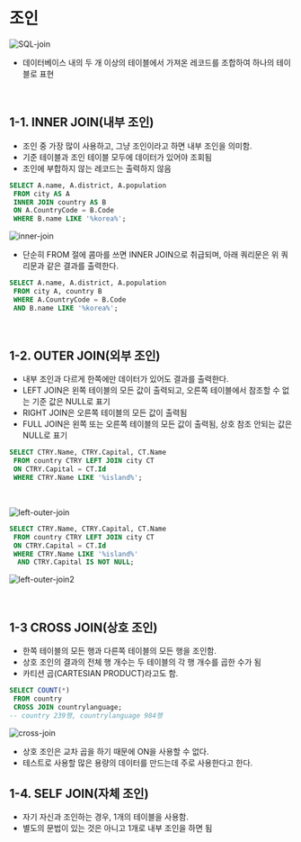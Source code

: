 # 조인

![SQL-join](https://user-images.githubusercontent.com/68081743/229792296-90049998-4313-42cd-adf0-ba5a3a464233.jpg)

- 데이터베이스 내의 두 개 이상의 테이블에서 가져온 레코드를 조합하여 하나의 테이블로 표현

<br>

## 1-1. INNER JOIN(내부 조인)

- 조인 중 가장 많이 사용하고, 그냥 조인이라고 하면 내부 조인을 의미함.
- 기준 테이블과 조인 테이블 모두에 데이터가 있어야 조회됨
- 조인에 부합하지 않는 레코드는 출력하지 않음

```SQL
SELECT A.name, A.district, A.population
 FROM city AS A
 INNER JOIN country AS B
 ON A.CountryCode = B.Code
 WHERE B.name LIKE '%korea%';
```

![inner-join](https://user-images.githubusercontent.com/68081743/229792245-6769000d-70d1-4389-89aa-c4df2e26559a.JPG)

- 단순히 FROM 절에 콤마를 쓰면 INNER JOIN으로 취급되며, 아래 쿼리문은 위 쿼리문과 같은 결과를 출력한다.

```SQL
SELECT A.name, A.district, A.population
 FROM city A, country B
 WHERE A.CountryCode = B.Code
 AND B.name LIKE '%korea%';
```

<br>

## 1-2. OUTER JOIN(외부 조인)

- 내부 조인과 다르게 한쪽에만 데이터가 있어도 결과를 출력한다.
- LEFT JOIN은 왼쪽 테이블의 모든 값이 출력되고, 오른쪽 테이블에서 참조할 수 없는 기준 값은 NULL로 표기
- RIGHT JOIN은 오른쪽 테이블의 모든 값이 출력됨
- FULL JOIN은 왼쪽 또는 오른쪽 테이블의 모든 값이 출력됨, 상호 참조 안되는 값은 NULL로 표기

```SQL
SELECT CTRY.Name, CTRY.Capital, CT.Name
 FROM country CTRY LEFT JOIN city CT
 ON CTRY.Capital = CT.Id
 WHERE CTRY.Name LIKE '%island%';
```

<br>

![left-outer-join](https://user-images.githubusercontent.com/68081743/229792191-91da0a46-f80c-4b1c-8976-d68d967c9e04.JPG)

```SQL
SELECT CTRY.Name, CTRY.Capital, CT.Name
 FROM country CTRY LEFT JOIN city CT
 ON CTRY.Capital = CT.Id
 WHERE CTRY.Name LIKE '%island%'
  AND CTRY.Capital IS NOT NULL;
```

![left-outer-join2](https://user-images.githubusercontent.com/68081743/229792146-99e79be3-07df-493b-8135-9daf499db7fd.JPG)

<br>

## 1-3 CROSS JOIN(상호 조인)

- 한쪽 테이블의 모든 행과 다른쪽 테이블의 모든 행을 조인함.
- 상호 조인의 결과의 전체 행 개수는 두 테이블의 각 행 개수를 곱한 수가 됨
- 카티션 곱(CARTESIAN PRODUCT)라고도 함.

```SQL
SELECT COUNT(*)
 FROM country
 CROSS JOIN countrylanguage;
-- country 239행, countrylanguage 984행
```

![cross-join](https://user-images.githubusercontent.com/68081743/229792111-dace04cc-da91-4015-9708-3915440f72cf.JPG)

- 상호 조인은 교차 곱을 하기 때문에 ON을 사용할 수 없다.
- 테스트로 사용할 많은 용량의 데이터를 만드는데 주로 사용한다고 한다.

## 1-4. SELF JOIN(자체 조인)

- 자기 자신과 조인하는 경우, 1개의 테이블을 사용함.
- 별도의 문법이 있는 것은 아니고 1개로 내부 조인을 하면 됨
